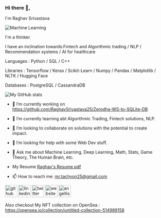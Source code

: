 ### Hi there 👋,

I'm Raghav Srivastava

![Machine Learning](https://pbs.twimg.com/profile_banners/1469129923004538884/1658736319/1500x500)

I'm a thinker.

I have an inclination towards:Fintech and Algorithmic trading / NLP / Recommendation systems / AI for healthcare

Languages : Python / SQL / C++ 

Libraries : Tensorflow / Keras / Scikit-Learn / Numpy / Pandas / Matplotlib / NLTK / Hugging Face

Databases : PostgreSQL / CassandraDB 


![My GitHub stats](https://github-readme-stats.vercel.app/api?username=RaghavSrivastava25&show_icons=true&theme=tokyonight)

- 🔭 I’m currently working on https://github.com/RaghavSrivastava25/Zerodha-WS-to-SQLite-DB

- 🌱 I’m currently learning abt Algorithmic Trading, Fintech solutions, NLP.

- 👯 I’m looking to collaborate on solutions with the potential to create impact. 

- 🤔 I’m looking for help with some Web Dev stuff.

- 💬 Ask me about Machine Learning, Deep Learning, Math, Stats, Game Theory, The Human Brain, etc. 

- My Resume
[Raghav's Resume.pdf]([https://github.com/RaghavSrivastava25/RaghavSrivastava25/files/9661734/Raghav.s.Resume.pdf](https://s3.us-west-2.amazonaws.com/secure.notion-static.com/e475c4b6-144e-4352-b6ee-579ee4cf71ce/Raghavs_Resume-Latest.pdf?X-Amz-Algorithm=AWS4-HMAC-SHA256&X-Amz-Content-Sha256=UNSIGNED-PAYLOAD&X-Amz-Credential=AKIAT73L2G45EIPT3X45%2F20221210%2Fus-west-2%2Fs3%2Faws4_request&X-Amz-Date=20221210T125659Z&X-Amz-Expires=86400&X-Amz-Signature=b16c59845a86e2c004d09a3de887da4aa991d8a4bf9d9e4236db59256104d228&X-Amz-SignedHeaders=host&response-content-disposition=filename%3D%22Raghav%27s%2520Resume-Latest.pdf%22&x-id=GetObject))

- 📫 How to reach me: mr.tachyon25@gmail.com 


[<img src='https://cdn.jsdelivr.net/npm/simple-icons@3.0.1/icons/github.svg' alt='github' height='40'>](https://github.com/https://github.com/RaghavSrivastava25) [<img src='https://cdn.jsdelivr.net/npm/simple-icons@3.0.1/icons/linkedin.svg' alt='linkedin' height='40'>](https://www.linkedin.com/in/https://www.linkedin.com/in/raghav-srivastava-4a7002224//) [<img src='https://cdn.jsdelivr.net/npm/simple-icons@3.0.1/icons/twitter.svg' alt='twitter' height='40'>](https://twitter.com/https://twitter.com/Raghav_11001_ai)  [<img src='https://cdn.jsdelivr.net/npm/simple-icons@3.0.1/icons/icloud.svg' alt='website' height='40'>](https://www.notion.so/Raghav-Srivastava-a18bb03c955242ebae845af1096cb130) [<img src='https://cdn.jsdelivr.net/npm/simple-icons@3.0.1/icons/angellist.svg' alt='angellist' height='40'>](https://angel.co/u/raghav-srivastava-8) 



Also checkout My NFT collection on OpenSea :
https://opensea.io/collection/untitled-collection-514989158
